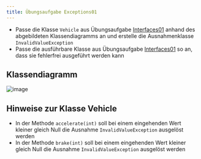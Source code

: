 ```yaml
---
title: Übungsaufgabe Exceptions01
---
```


- Passe die Klasse `Vehicle` aus Übungsaufgabe [Interfaces01](../../inheritance/exercises/interfaces01.md) anhand des abgebildeten Klassendiagramms an und erstelle die Ausnahmenklasse 
`InvalidValueException`
- Passe die ausführbare Klasse aus Übungsaufgabe [Interfaces01](../../inheritance/exercises/interfaces01.md) so an, dass sie fehlerfrei ausgeführt werden kann

## Klassendiagramm
![image](https://user-images.githubusercontent.com/47243617/176827972-1ad44ba0-46ec-4f21-933b-1a6b1f042e87.png)

## Hinweise zur Klasse Vehicle
- In der Methode `accelerate(int)` soll bei einem eingehenden Wert kleiner gleich Null die Ausnahme `InvalidValueException` ausgelöst werden
- In der Methode `brake(int)` soll bei einem eingehenden Wert kleiner gleich Null die Ausnahme `InvalidValueException` ausgelöst werden
